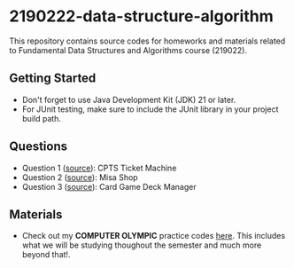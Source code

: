 # 2190222-data-structure-algorithm
This repository contains source codes for homeworks and materials related to Fundamental Data Structures and Algorithms course (219022).

## Getting Started
* Don't forget to use Java Development Kit (JDK) 21 or later.
* For JUnit testing, make sure to include the JUnit library in your project build path.

## Questions
* Question 1 ([source](https://www.mycourseville.com/sites/all/modules/courseville/files/ckfinder/userfiles/100000371546748/files/Q1_toStudent_68921f290eb89.zip)): CPTS Ticket Machine
* Question 2 ([source](https://www.mycourseville.com/sites/all/modules/courseville/files/ckfinder/userfiles/100000371546748/files/Q2_toStudent_68921f9ddd4a6.zip)): Misa Shop
* Question 3 ([source](https://www.mycourseville.com/sites/all/modules/courseville/files/ckfinder/userfiles/100000371546748/files/Q3_toStudent_6892265a187a5.zip)): Card Game Deck Manager

## Materials
* Check out my **COMPUTER OLYMPIC** practice codes [here](https://github.com/tanntnny/como). This includes what we will be studying thoughout the semester and much more beyond that!.